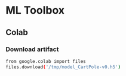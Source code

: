 # ML Toolbox

## Colab

### Download artifact

```bash
from google.colab import files
files.download('/tmp/model_CartPole-v0.h5')
```
